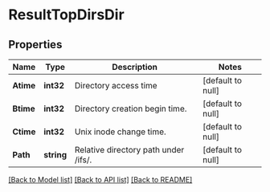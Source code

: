 # ResultTopDirsDir

## Properties
Name | Type | Description | Notes
------------ | ------------- | ------------- | -------------
**Atime** | **int32** | Directory access time | [default to null]
**Btime** | **int32** | Directory creation begin time. | [default to null]
**Ctime** | **int32** | Unix inode change time. | [default to null]
**Path** | **string** | Relative directory path under /ifs/. | [default to null]

[[Back to Model list]](../README.md#documentation-for-models) [[Back to API list]](../README.md#documentation-for-api-endpoints) [[Back to README]](../README.md)


